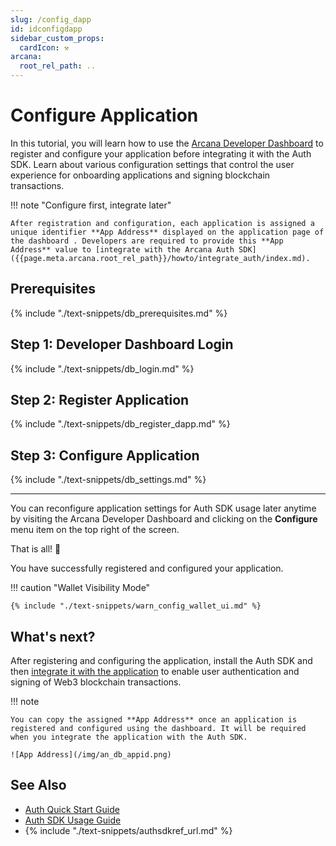 ```yaml
---
slug: /config_dapp
id: idconfigdapp
sidebar_custom_props:
  cardIcon: ⚒️
arcana:
  root_rel_path: ..
---
```


# Configure Application

In this tutorial, you will learn how to use the [Arcana Developer Dashboard]({{page.meta.arcana.root_rel_path}}/concepts/dashboard.md) to register and configure your application before integrating it with the Auth SDK. Learn about various configuration settings that control the user experience for onboarding applications and signing blockchain transactions.

!!! note "Configure first, integrate later"

    After registration and configuration, each application is assigned a unique identifier **App Address** displayed on the application page of the dashboard . Developers are required to provide this **App Address** value to [integrate with the Arcana Auth SDK]({{page.meta.arcana.root_rel_path}}/howto/integrate_auth/index.md).

## Prerequisites

{% include "./text-snippets/db_prerequisites.md" %}

## Step 1: Developer Dashboard Login

{% include "./text-snippets/db_login.md" %}

## Step 2: Register Application

{% include "./text-snippets/db_register_dapp.md" %}

## Step 3: Configure Application

{% include "./text-snippets/db_settings.md" %}

---

You can reconfigure application settings for Auth SDK usage later anytime by visiting the Arcana Developer Dashboard and clicking on the **Configure** menu item on the top right of the screen.

That is all! :tada:

You have successfully registered and configured your application. 

!!! caution "Wallet Visibility Mode"

    {% include "./text-snippets/warn_config_wallet_ui.md" %}

## What's next?

After registering and configuring the application, install the Auth SDK and then [integrate it with the application]({{page.meta.arcana.root_rel_path}}/howto/integrate_auth/index.md) to enable user authentication and signing of Web3 blockchain transactions.

!!! note

    You can copy the assigned **App Address** once an application is registered and configured using the dashboard. It will be required when you integrate the application with the Auth SDK.

    ![App Address](/img/an_db_appid.png)

## See Also

* [Auth Quick Start Guide]({{page.meta.arcana.root_rel_path}}/walletsdk/wallet_qs.md)
* [Auth SDK Usage Guide]({{page.meta.arcana.root_rel_path}}/walletsdk/wallet_usage.md)
* {% include "./text-snippets/authsdkref_url.md" %}